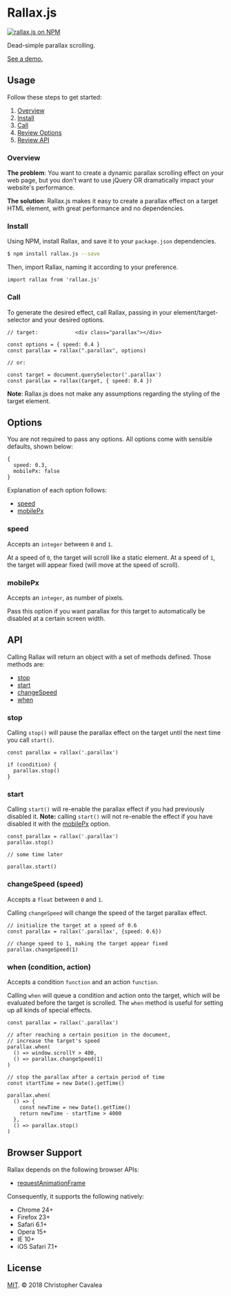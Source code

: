 # Rallax.js

[![rallax.js on NPM](https://img.shields.io/npm/v/rallax.js.svg?style=flat-square)](https://www.npmjs.com/package/rallax.js)

Dead-simple parallax scrolling.

[See a demo.](https://chriscavs.github.io/rallax-demo/)

## Usage

Follow these steps to get started:

1. [Overview](#overview)
2. [Install](#install)
3. [Call](#call)
4. [Review Options](#options)
5. [Review API](#api)

### Overview

**The problem**: You want to create a dynamic parallax scrolling effect on your web page, but you don't want to use jQuery OR dramatically impact your website's performance.

**The solution**: Rallax.js makes it easy to create a parallax effect on a target HTML element, with great performance and no dependencies.

### Install

Using NPM, install Rallax, and save it to your `package.json` dependencies.

```bash
$ npm install rallax.js --save
```

Then, import Rallax, naming it according to your preference.

```es6
import rallax from 'rallax.js'
```

### Call

To generate the desired effect, call Rallax, passing in your element/target-selector and your desired options.

```es6
// target:            <div class="parallax"></div>

const options = { speed: 0.4 }
const parallax = rallax(".parallax", options)

// or:

const target = document.querySelector('.parallax')
const parallax = rallax(target, { speed: 0.4 })
```

**Note**: Rallax.js does not make any assumptions regarding the styling of the target element.

## Options

You are not required to pass any options.  All options come with sensible defaults, shown below:

```es6
{
  speed: 0.3,
  mobilePx: false
}
```

Explanation of each option follows:

* [speed](#speed)
* [mobilePx](#mobilePx)

### speed

Accepts an `integer` between `0` and `1`.

At a speed of `0`, the target will scroll like a static element.
At a speed of `1`, the target will appear fixed (will move at the speed of scroll).

### mobilePx

Accepts an `integer`, as number of pixels.

Pass this option if you want parallax for this target to automatically be disabled at a certain screen width.

## API

Calling Rallax will return an object with a set of methods defined.  Those methods are:

* [stop](#stop)
* [start](#start)
* [changeSpeed](#changeSpeed)
* [when](#when)

### stop

Calling `stop()` will pause the parallax effect on the target until the next time you call `start()`.

```es6
const parallax = rallax('.parallax')

if (condition) {
  parallax.stop()
}
```

### start

Calling `start()` will re-enable the parallax effect if you had previously disabled it.  **Note:** calling `start()` will not re-enable the effect if you have disabled it with the [mobilePx](#mobilePx) option.

```es6
const parallax = rallax('.parallax')
parallax.stop()

// some time later

parallax.start()
```

### changeSpeed (speed)

Accepts a `float` between `0` and `1`.

Calling `changeSpeed` will change the speed of the target parallax effect.

```es6
// initialize the target at a speed of 0.6
const parallax = rallax('.parallax', {speed: 0.6})

// change speed to 1, making the target appear fixed
parallax.changeSpeed(1)
```

### when (condition, action)

Accepts a condition `function` and an action `function`.

Calling `when` will queue a condition and action onto the target, which will be evaluated before the target is scrolled.  The `when` method is useful for setting up all kinds of special effects.

```es6
const parallax = rallax('.parallax')

// after reaching a certain position in the document, 
// increase the target's speed
parallax.when(
  () => window.scrollY > 400,
  () => parallax.changeSpeed(1)
)

// stop the parallax after a certain period of time
const startTime = new Date().getTime()

parallax.when(
  () => {
    const newTime = new Date().getTime()
    return newTime - startTime > 4000
  },
  () => parallax.stop()
)
```

## Browser Support

Rallax depends on the following browser APIs:

* [requestAnimationFrame](https://developer.mozilla.org/en-US/docs/Web/API/window/requestAnimationFrame)

Consequently, it supports the following natively:

* Chrome 24+
* Firefox 23+
* Safari 6.1+
* Opera 15+
* IE 10+
* iOS Safari 7.1+

## License

[MIT](https://opensource.org/licenses/MIT). © 2018 Christopher Cavalea